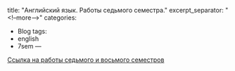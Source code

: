 title: "Английский язык. Работы седьмого семестра."
excerpt_separator: "<!–more–>"
categories:
  - Blog
tags:
  - english
  - 7sem
—

[Ссылка на работы седьмого и восьмого семестров](https://github.com/ShadrinSpock/portfolio-herzen/tree/master/_english/7_sem)
